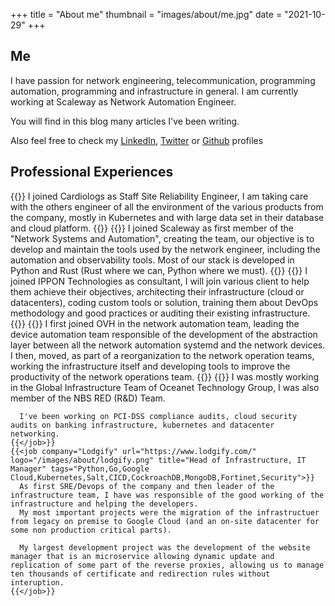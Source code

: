 +++
title = "About me"
thumbnail = "images/about/me.jpg"
date = "2021-10-29"
+++

## Me

I have passion for network engineering, telecommunication, programming automation, programming and infrastructure in general.
I am currently working at Scaleway as Network Automation Engineer.

You will find in this blog many articles I've been writing.

Also feel free to check my [LinkedIn](https://linkedin.com/in/mpoussin), [Twitter](https://twitter.com/Kedare) or [Github](https://github.com/kedare) profiles

## Professional Experiences
<div class="job-experiences">
    {{<job company="Cardiologs - Philips Health Care" url="https://cardiologs.com/" logo="/images/about/cardiologs.png" title="Staff Site Reliability Engineer" tags="Python,Ruby,Golang,Azure,IT,Kubernetes,HDS,PostgreSQL">}}
      I joined Cardiologs as Staff Site Reliability Engineer, I am taking care with the others engineer of all the environment of the various products from the company, mostly in Kubernetes and with large data set in their database and cloud platform.
    {{</job>}}
    {{<job company="Scaleway - ILIAD Group" url="https://scaleway.com/" logo="/images/about/scaleway.png" title="Network Automation Engineer" tags="Python,Rust,Cisco,Juniper,Orchestration,Workflow Management,Observability">}}
      I joined Scaleway as first member of the "Network Systems and Automation", creating the team, our objective is to develop and maintain the tools used by the network engineer, including the automation and observability tools.
      Most of our stack is developed in Python and Rust (Rust where we can, Python where we must).
    {{</job>}}
    {{<job company="IPPON Technologies" url="https://us.ippon.tech/" logo="/images/about/ippon.png" title="DevOps, Cloud & Infrastructure Consultant" tags="Python,Go,AWS,GCP,Azure,DevOps">}}
      I joined IPPON Technologies as consultant, I will join various client to help them achieve their objectives, architecting their infrastructure (cloud or datacenters),
      coding custom tools or solution, training them about DevOps methodology and good practices
      or auditing their existing infrastructure.
    {{</job>}}
    {{<job company="OVHcloud" url="https://www.ovhcloud.com/en/" logo="/images/about/ovh.png" title="Network Automation Tech Lead | Network Operations Dev Lead" tags="Python,Go,Cisco,Arista,Orchestration,Workflow Management">}}
      I first joined OVH in the network automation team, leading the device automation team responsible of the development of the abstraction layer between all the network automation systemd and the network devices.
      I then, moved, as part of a reorganization to the network operation teams, working the infrastructure itself and developing tools to improve the productivity of the network operations team.
    {{</job>}}
    {{<job company="Oceanet Technology" url="https://www.oceanet-technology.com/" logo="/images/about/oceanet.png" title="Infrastructure Architect" tags="Python,Juniper,AWS,Security,Kubernetes,PCI-DSS">}}
      I was mostly working in the Global Infrastructure Team of Oceanet Technology Group, I was also member of the NBS RED (R&D) Team.
      
      I've been working on PCI-DSS compliance audits, cloud security audits on banking infrastructure, kubernetes and datacenter networking.
    {{</job>}}
    {{<job company="Lodgify" url="https://www.lodgify.com/" logo="/images/about/lodgify.png" title="Head of Infrastructure, IT Manager" tags="Python,Go,Google Cloud,Kubernetes,Salt,CICD,CockroachDB,MongoDB,Fortinet,Security">}}
      As first SRE/Devops of the company and then leader of the infrastructure team, I have was responsible of the good working of the infrastructure and helping the developers.
      My most important projects were the migration of the infrastructuer from legacy on premise to Google Cloud (and an on-site datacenter for some non production critical parts).

      My largest development project was the development of the website manager that is an microservice allowing dynamic update and replication of some part of the reverse proxies, allowing us to manage ten thousands of certificate and redirection rules without interuption.
    {{</job>}}
</div>
